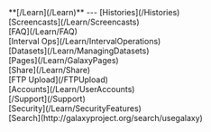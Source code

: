 <div class='linkbox'>
**[/Learn](/Learn)**
---
[Histories](/Histories)<br />
[Screencasts](/Learn/Screencasts)<br />
[FAQ](/Learn/FAQ)<br />
[Interval Ops](/Learn/IntervalOperations)<br />
[Datasets](/Learn/ManagingDatasets)<br />
[Pages](/Learn/GalaxyPages)<br />
[Share](/Learn/Share)<br />
[FTP Upload](/FTPUpload)<br />
[Accounts](/Learn/UserAccounts)<br />
[/Support](/Support)<br />
[Security](/Learn/SecurityFeatures)<br />
[Search](http://galaxyproject.org/search/usegalaxy)
</div>
